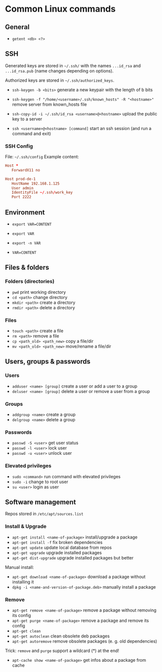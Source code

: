# Common Linux commands 

## General
- `getent <db> <?>`

## SSH
Generated keys are stored in `~/.ssh/` with the names `...id_rsa` and `...id_rsa.pub` (name changes depending on options).

Authorized keys are stored in `~/.ssh/authorized_keys`.

- `ssh-keygen -b <bits>` generate a new keypair with the length of b bits
- `ssh-keygen -f "/home/<username>/.ssh/known_hosts" -R "<hostname>"` remove server from known_hosts file

- `ssh-copy-id -i ~/.ssh/id_rsa <username>@<hostname>` upload the public key to a server

- `ssh <username>@<hostname> [command]` start an ssh session (and run a command and exit)

### SSH Config
File: `~/.ssh/config`
Example content:
```conf
Host *
   ForwardX11 no

Host prod-de-1
   HostName 192.168.1.125
   User admin
   IdentityFile ~/.ssh/work_key
   Port 2222
```

## Environment
- `export VAR=CONTENT`
- `export VAR` 
- `export -n VAR`

- `VAR=CONTENT`

## Files & folders
### Folders (directories)
- `pwd` print working directory
- `cd <path>` change directory
- `mkdir <path>` create a directory
- `rmdir <path>` delete a directory

### Files
- `touch <path>` create a file
- `rm <path>` remove a file
- `cp <path_old> <path_new>` copy a file/dir
- `mv <path_old> <path_new>` move/rename a file/dir


## Users, groups & passwords
### Users
- `adduser <name> [group]` create a user or add a user to a group
- `deluser <name> [group]` delete a user or remove a user from a group

### Groups
- `addgroup <name>` create a group
- `delgroup <name>` delete a group

### Passwords
- `passwd -S <user>` get user status
- `passwd -l <user>` lock user
- `passwd -u <user>` unlock user

### Elevated privileges
- `sudo <command>` run command with elevated privileges
- `sudo -i` change to root user
- `su <user>` login as user

## Software management
Repos stored in `/etc/apt/sources.list`

### Install & Upgrade
- `apt-get install <name-of-package>` install/upgrade a package
- `apt-get install -f` fix broken dependencies
- `apt-get update` update local database from repos
- `apt-get upgrade` upgrade installed packages
- `apt-get dist-upgrade` upgrade installed packages but better

Manual install:
- `apt-get download <name-of-package>` download a package without installing it
- `dpkg -i <name-and-version-of-package.deb>` manually install a package

### Remove
- `apt-get remove <name-of-package>` remove a package without removing its config 
- `apt-get purge <name-of-package>` remove a package and remove its config
- `apt-get clean`
- `apt-get autoclean` clean obsolete deb packages
- `apt-get autoremove` remove obsolete packages (e. g. old dependencies)

Trick: `remove` and `purge` support a wildcard (\*) at the end!

- `apt-cache show <name-of-package>` get infos about a package from cache
